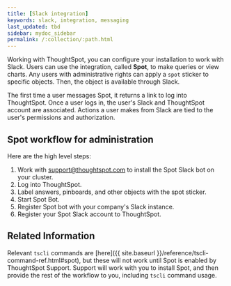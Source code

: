 ```yaml
---
title: [Slack integration]
keywords: slack, integration, messaging
last_updated: tbd
sidebar: mydoc_sidebar
permalink: /:collection/:path.html
---
```

Working with ThoughtSpot, you can configure your installation to work with Slack.
Users can use the integration, called **Spot**, to make queries or view charts.
Any users with administrative rights can apply a `spot` sticker to specific
objects. Then, the object is available through Slack.

The first time a user messages Spot, it returns a link to log into ThoughtSpot.
Once a user logs in, the user's Slack and ThoughtSpot account are associated.
Actions a user makes from Slack are tied to the user's permissions and
authorization.

## Spot workflow for administration   

Here are the high level steps:

1. Work with <a href="mailto:support@thoughtspot.com">support@thoughtspot.com</a>
 to install the Spot Slack bot on your cluster.
2. Log into ThoughtSpot.
3. Label answers, pinboards, and other objects with the spot sticker.
4. Start Spot Bot.
5. Register Spot bot with your company's Slack instance.
6. Register your Spot Slack account to ThoughtSpot.

## Related Information

Relevant `tscli` commands are [here]({{ site.baseurl }}/reference/tscli-command-ref.html#spot), but these will not work until Spot is enabled by ThoughtSpot Support. Support
will work with you to install Spot, and then provide the rest of the workflow to
you, including `tscli` command usage.
